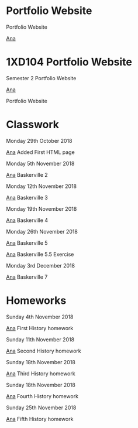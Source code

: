  # Portfolio Website

Portfolio Website

[Ana](https://anastasiaeo.github.io/websitesemester2/example2.html) 



# 1XD104 Portfolio Website

Semester 2 Portfolio Website

[Ana](https://anastasiaeo.github.io/john.baskerville/paulrand.html) 

Portfolio Website

# Classwork


Monday 29th October 2018

[Ana](https://anastasiaeo.github.io/john.baskerville/baskerville.html) Added First HTML page

Monday 5th November 2018
 
[Ana](https://anastasiaeo.github.io/john.baskerville/baskerville2.html) Baskerville 2 

Monday 12th November 2018

[Ana](https://anastasiaeo.github.io/john.baskerville/baskerville3.html) Baskerville 3

Monday 19th November 2018

[Ana](https://anastasiaeo.github.io/john.baskerville/baskerville4.html) Baskerville 4

Monday 26th November 2018

[Ana](https://anastasiaeo.github.io/john.baskerville/baskerville5.html) Baskerville 5

[Ana](https://anastasiaeo.github.io/john.baskerville/baskerville6.html) Baskerville 5.5 Exercise 

Monday 3rd December 2018

[Ana](https://anastasiaeo.github.io/john.baskerville/baskerville7.html) Baskerville 7

# Homeworks

Sunday 4th November 2018

[Ana](https://anastasiaeo.github.io/john.baskerville/historyhomework1.html) First History homework
 
Sunday 11th November 2018

[Ana](https://anastasiaeo.github.io/john.baskerville/historyhomework2.html) Second History homework

Sunday 18th November 2018

[Ana](https://anastasiaeo.github.io/john.baskerville/historyhomework3.html) Third History homework

Sunday 18th November 2018

[Ana](https://anastasiaeo.github.io/john.baskerville/historyhomework4.html) Fourth History homework

Sunday 25th November 2018

[Ana](https://anastasiaeo.github.io/john.baskerville/historyhomework5.html) Fifth History homework